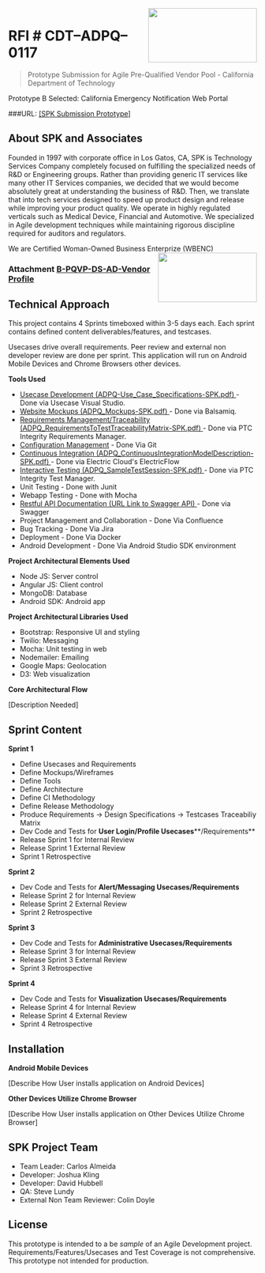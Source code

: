 <img src="http://i.imgur.com/EanML13.gif" height="110" width="220" align="right" />

# RFI # CDT–ADPQ–0117 

> Prototype Submission for Agile Pre-Qualified Vendor Pool - California Department of Technology 

Prototype B Selected: California Emergency Notification Web Portal 

###URL:  [[SPK Submission Prototype]](https://github.com/calmeida81/CarlosADPQ) 


## About SPK and Associates
 Founded in 1997 with corporate office in Los Gatos, CA, SPK is Technology Services Company completely focused on fulfilling the specialized needs of R&D or Engineering groups.  Rather than providing generic IT services like many other IT Services companies, we decided that we would become absolutely great at understanding the business of R&D.  Then, we translate that into tech services designed to speed up product design and release while improving your product quality.    We operate in highly regulated verticals such as Medical Device, Financial and Automotive.  We specialized in Agile development techniques while maintaining rigorous discipline required for auditors and regulators.

 We are Certified Woman-Owned Business Enterprize (WBENC)
<img src="http://i.imgur.com/W9rZqZX.jpg" height="100" width="200" align="right" />

### Attachment [B-PQVP-DS-AD-Vendor Profile](https://github.com/calmeida81/CarlosADPQ/blob/master/Attachment-B_PQVP-DS-AD-Vendor_Profile-SPK.pdf )

 
## Technical Approach

 
This project contains 4 Sprints timeboxed within 3-5 days each.  Each sprint contains defined content deliverables/features, and testcases.  

Usecases drive overall requirements. Peer review and external non developer review are done per sprint.  This application will run on Android Mobile Devices and Chrome Browsers other devices.

**Tools Used** 

- [Usecase Development (ADPQ-Use_Case_Specifications-SPK.pdf) ](https://github.com/calmeida81/CarlosADPQ/blob/master/ADPQ-Use_Case_Specifications-SPK.pdf) - Done via  Usecase Visual Studio.  
- [Website Mockups  (ADPQ_Mockups-SPK.pdf) ](https://github.com/calmeida81/CarlosADPQ/blob/master/ADPQ_Mockups-SPK.pdf) - Done via  Balsamiq.  
- [Requirements Management/Traceability (ADPQ_RequirementsToTestTraceabilityMatrix-SPK.pdf) ](https://github.com/calmeida81/CarlosADPQ/blob/master/ADPQ_RequirementsToTestTraceabilityMatrix-SPK.pdf) - Done via PTC Integrity Requirements Manager.   
- [Configuration Management](https://github.com/calmeida81/CarlosADPQ) - Done Via Git
- [Continuous Integration (ADPQ_ContinuousIntegrationModelDescription-SPK.pdf) ](https://github.com/calmeida81/CarlosADPQ/blob/master/ADPQ-ContinuousIntegrationModelDescription-SPK.pdf) - Done via Electric Cloud's ElectricFlow
- [Interactive Testing (ADPQ_SampleTestSession-SPK.pdf) ](https://github.com/calmeida81/CarlosADPQ/blob/master/ADPQ_SampleTestSession-SPK.pdf) - Done via PTC Integrity Test Manager.
- Unit Testing - Done with Junit
- Webapp Testing - Done with Mocha
- [Restful API Documentation (URL Link to Swagger API) ](https://github.com/calmeida81/CarlosADPQ/blob/master/api-docs.json) - Done via Swagger
- Project Management and Collaboration - Done Via Confluence
- Bug Tracking - Done Via Jira
- Deployment - Done Via Docker
- Android Development - Done Via Android Studio SDK environment
  
**Project Architectural Elements Used**

- Node JS: Server control
- Angular JS: Client control
- MongoDB: Database
- Android SDK: Android app

**Project Architectural Libraries Used**

- Bootstrap: Responsive UI and styling
- Twilio: Messaging
- Mocha: Unit testing in web
- Nodemailer: Emailing
- Google Maps: Geolocation
- D3: Web visualization


**Core Architectural Flow**

[Description Needed]



## Sprint Content

**Sprint 1**

- Define Usecases and Requirements
- Define Mockups/Wireframes
- Define Tools
- Define Architecture
- Define CI Methodology
- Define Release Methodology
- Produce Requirements -> Design Specifications -> Testcases Traceabiliy Matrix
- Dev Code and Tests for **User Login/Profile Usecases****/Requirements**
- Release Sprint 1 for Internal Review
- Release Sprint 1 External Review
- Sprint 1 Retrospective

**Sprint 2**

- Dev Code and Tests for **Alert/Messaging Usecases/Requirements**
- Release Sprint 2 for Internal Review
- Release Sprint 2 External Review
- Sprint 2 Retrospective

**Sprint 3**

- Dev Code and Tests for **Administrative Usecases/Requirements**
- Release Sprint 3 for Internal Review
- Release Sprint 3 External Review
- Sprint 3 Retrospective

**Sprint 4**

- Dev Code and Tests for **Visualization Usecases/Requirements**
- Release Sprint 4 for Internal Review
- Release Sprint 4 External Review
- Sprint 4 Retrospective

## Installation

**Android Mobile Devices**

[Describe How User installs application on Android Devices]

**Other Devices Utilize Chrome Browser**

[Describe How User installs application on Other Devices Utilize Chrome Browser]

## SPK Project Team

- Team Leader:	Carlos Almeida
- Developer:	Joshua Kling
- Developer:	David Hubbell
- QA:	Steve Lundy
- External Non Team Reviewer:	Colin Doyle


## License


This prototype is intended to a be *sample* of an Agile Development project.  Requirements/Features/Usecases and Test Coverage is not comprehensive.  This prototype not intended for production.
